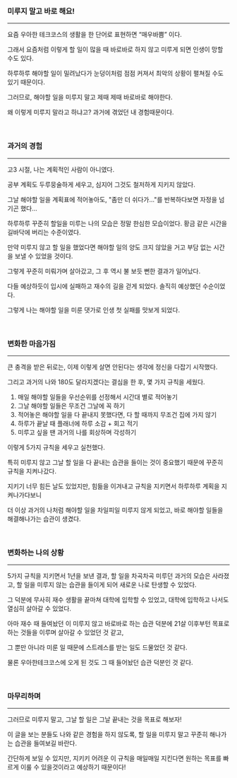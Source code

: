 ### 미루지 말고 바로 해요!

---

요즘 우아한 테크코스의 생활을 한 단어로 표현하면  “매우바쁨” 이다. 

그래서 요즘처럼 이렇게 할 일이 많을 때 바로바로 하지 않고 미루게 되면 인생이 망할 수도 있다. 

하루하루 해야할 일이 밀려났다가 눈덩이처럼 점점 커져서 최악의 상황이 펼쳐질 수도 있기 때문이다. 

그러므로, 해야할 일을 미루지 말고 제때 제때 바로바로 해야한다.

왜 이렇게 미루지 말라고 하냐고? 과거에 겪었던 내 경험때문이다.

</br>
  

### 과거의 경험

---

고3 시절, 나는 계획적인 사람이 아니였다. 

공부 계획도 두루뭉술하게 세우고, 심지어 그것도 철저하게 지키지 않았다. 

그날 해야할 일을 계획표에 적어놓아도, "좀만 더 쉬다가..."를 반복하다보면 자정을 넘기곤 했다... 

하루하루 꾸준히 할일을 미루는 나의 모습은 정말 한심한 모습이었다. 황금 같은 시간을 길바닥에 버리는 수준이였다. 

만약 미루지 않고 할 일을 했었다면 해야할 일의 양도 크지 않았을 거고 부담 없는 시간을 보낼 수 있었을 것이다.

그렇게 꾸준히 미뤄가며 살아갔고, 그 후 역시 불 보듯 뻔한 결과가 일어났다. 

다들 예상하듯이 입시에 실패하고 재수의 길을 걷게 되었다. 솔직히 예상했던 수순이었다.

그렇게 나는 해야할 일을 미룬 댓가로 인생 첫 실패를 맛보게 되었다.


</br>


### 변화한 마음가짐

---

큰 충격을 받은 뒤로는, 이제 이렇게 살면 안된다는 생각에 정신을 다잡기 시작했다. 

그리고 과거의 나와 180도 달라지겠다는 결심을 한 후, 몇 가지 규칙을 세웠다.

1. 매일 해야할 일들을 우선순위를 선정해서 시간대 별로 적어놓기  
2. 그날 해야할 일들은 무조건 그날에 꼭 하기  
3. 적어놓은 해야할 일을 다 끝내지 못했다면, 다 할 때까지 무조건 집에 가지 않기
4. 하루가 끝날 때 플래너에 하루 소감 + 회고 적기
5. 미루고 싶을 땐 과거의 나를 회상하며 각성하기

이렇게 5가지 규칙을 세우고 실천했다. 

특히 미루지 않고 그날 할 일을 다 끝내는 습관을 들이는 것이 중요했기 때문에 꾸준히 규칙을 지켜나갔다. 

지키기 너무 힘든 날도 있었지만, 힘듦을 이겨내고 규칙을 지키면서 하루하루 계획을 지켜나가다보니

더 이상 과거의 나처럼 해야할 일을 차일피일 미루지 않게 되었고, 바로 해야할 일들을 해결해나가는 습관이 생겼다.

</br>


### 변화하는 나의 상황

---

5가지 규칙을 지키면서 1년을 보낸 결과, 할 일을 차곡차곡 미루던 과거의 모습은 사라졌고, 할 일을 미루지 않는 습관을 들이게 되어 새로운 나로 탄생할 수 있었다.

그 덕분에 무사히 재수 생활을 끝마쳐 대학에 입학할 수 있었고, 대학에 입학하고 나서도 열심히 살아갈 수 있었다. 

아마 재수 때 들여놨던 이 미루지 않고 바로바로 하는 습관 덕분에 21살 이후부턴 목표로 하는 것들을 이루며 살아갈 수 있었던 것 같고, 

그 뿐만 아니라 미룬 일 때문에 스트레스를 받는 일도 드물었던 것 같다. 

물론 우아한테크코스에 오게 된 것도 그 때 들어놨던 습관 덕분인 것 같다.

</br>


### 마무리하며

---

그러므로 미루지 말고, 그날 할 일은 그날 끝내는 것을 목표로 해보자! 

이 글을 보는 분들도 나와 같은 경험을 하지 않도록, 할 일을 미루지 말고 꾸준히 해나가는 습관을 들여보길 바란다. 

간단하게 보일 수 있지만, 지키키 어려운 이 규칙을 매일매일 지킨다면 원하는 목표를 빠르게 이룰 수 있을것이라고 예상하기 때문이다!
